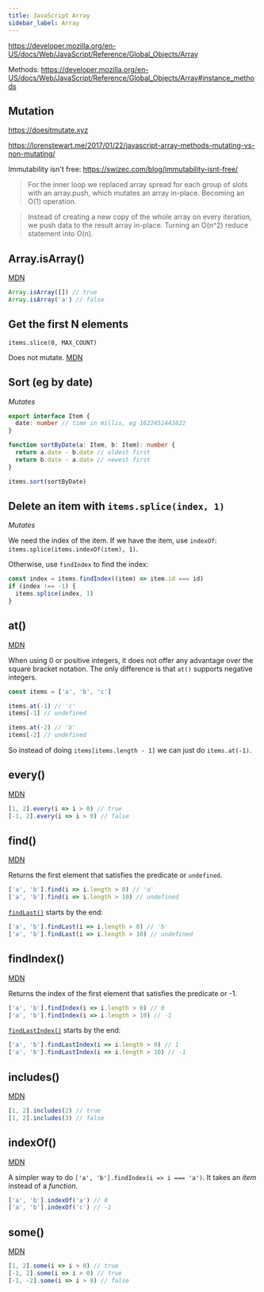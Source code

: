```yaml
---
title: JavaScript Array
sidebar_label: Array
---
```


https://developer.mozilla.org/en-US/docs/Web/JavaScript/Reference/Global_Objects/Array

Methods: https://developer.mozilla.org/en-US/docs/Web/JavaScript/Reference/Global_Objects/Array#instance_methods

## Mutation

https://doesitmutate.xyz

https://lorenstewart.me/2017/01/22/javascript-array-methods-mutating-vs-non-mutating/

Immutability isn't free: https://swizec.com/blog/immutability-isnt-free/

> For the inner loop we replaced array spread for each group of slots with an array.push, which mutates an array in-place. Becoming an O(1) operation.

> Instead of creating a new copy of the whole array on every iteration, we push data to the result array in-place. Turning an O(n^2) reduce statement into O(n).

## Array.isArray()

[MDN](https://developer.mozilla.org/en-US/docs/Web/JavaScript/Reference/Global_Objects/Array/isArray)

```js
Array.isArray([]) // true
Array.isArray('a') // false
```

## Get the first N elements

`items.slice(0, MAX_COUNT)`

Does not mutate. [MDN](https://developer.mozilla.org/en-US/docs/Web/JavaScript/Reference/Global_Objects/Array/slice)

## Sort (eg by date)

_Mutates_

```ts
export interface Item {
  date: number // time in millis, eg 1622451442822
}

function sortByDate(a: Item, b: Item): number {
  return a.date - b.date // oldest first
  return b.date - a.date // newest first
}

items.sort(sortByDate)
```

## Delete an item with `items.splice(index, 1)`

_Mutates_

We need the index of the item. If we have the item, use `indexOf`: `items.splice(items.indexOf(item), 1)`.

Otherwise, use `findIndex` to find the index:

```js
const index = items.findIndex((item) => item.id === id)
if (index !== -1) {
  items.splice(index, 1)
}
```

## at()

[MDN](https://developer.mozilla.org/en-US/docs/Web/JavaScript/Reference/Global_Objects/Array/at)

When using 0 or positive integers, it does not offer any advantage over the square bracket notation. The only difference is that `at()` supports negative integers.

```js
const items = ['a', 'b', 'c']

items.at(-1) // 'c'
items[-1] // undefined

items.at(-2) // 'b'
items[-2] // undefined
```

So instead of doing `items[items.length - 1]` we can just do `items.at(-1)`.

## every()

[MDN](https://developer.mozilla.org/en-US/docs/Web/JavaScript/Reference/Global_Objects/Array/every)

<!-- prettier-ignore -->
```js
[1, 2].every(i => i > 0) // true
[-1, 2].every(i => i > 0) // false
```

## find()

[MDN](https://developer.mozilla.org/en-US/docs/Web/JavaScript/Reference/Global_Objects/Array/find)

Returns the first element that satisfies the predicate or `undefined`.

<!-- prettier-ignore -->
```js
['a', 'b'].find(i => i.length > 0) // 'a'
['a', 'b'].find(i => i.length > 10) // undefined
```

[`findLast()`](https://developer.mozilla.org/en-US/docs/Web/JavaScript/Reference/Global_Objects/Array/findLast) starts by the end:

<!-- prettier-ignore -->
```js
['a', 'b'].findLast(i => i.length > 0) // 'b'
['a', 'b'].findLast(i => i.length > 10) // undefined
```

## findIndex()

[MDN](https://developer.mozilla.org/en-US/docs/Web/JavaScript/Reference/Global_Objects/Array/findIndex)

Returns the index of the first element that satisfies the predicate or -1.

<!-- prettier-ignore -->
```js
['a', 'b'].findIndex(i => i.length > 0) // 0
['a', 'b'].findIndex(i => i.length > 10) // -1
```

[`findLastIndex()`](https://developer.mozilla.org/en-US/docs/Web/JavaScript/Reference/Global_Objects/Array/findLastIndex) starts by the end:

<!-- prettier-ignore -->
```js
['a', 'b'].findLastIndex(i => i.length > 0) // 1
['a', 'b'].findLastIndex(i => i.length > 10) // -1
```

## includes()

[MDN](https://developer.mozilla.org/en-US/docs/Web/JavaScript/Reference/Global_Objects/Array/includes)

<!-- prettier-ignore -->
```js
[1, 2].includes(2) // true
[1, 2].includes(3) // false
```

## indexOf()

[MDN](https://developer.mozilla.org/en-US/docs/Web/JavaScript/Reference/Global_Objects/Array/indexOf)

A simpler way to do `['a', 'b'].findIndex(i => i === 'a')`. It takes an _item_ instead of a _function_.

<!-- prettier-ignore -->
```js
['a', 'b'].indexOf('a') // 0
['a', 'b'].indexOf('c') // -1
```

## some()

[MDN](https://developer.mozilla.org/en-US/docs/Web/JavaScript/Reference/Global_Objects/Array/some)

<!-- prettier-ignore -->
```js
[1, 2].some(i => i > 0) // true
[-1, 2].some(i => i > 0) // true
[-1, -2].some(i => i > 0) // false
```
